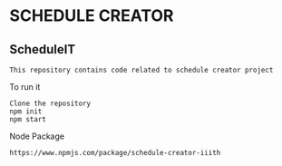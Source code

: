 # SCHEDULE CREATOR

## ScheduleIT

```
This repository contains code related to schedule creator project
```

To run it

```
Clone the repository
npm init
npm start
```

Node Package

```
https://www.npmjs.com/package/schedule-creator-iiith

```

